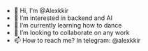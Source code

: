 - 👋 Hi, I’m @Alexkkir
- 👀 I’m interested in backend and AI
- 🌱 I’m currently learning how to dance 
- 💞️ I’m looking to collaborate on any work
- 📫 How to reach me? In telegram: @alexkkir

<!---
Alexkkir/Alexkkir is a ✨ special ✨ repository because its `README.md` (this file) appears on your GitHub profile.
You can click the Preview link to take a look at your changes.
--->
